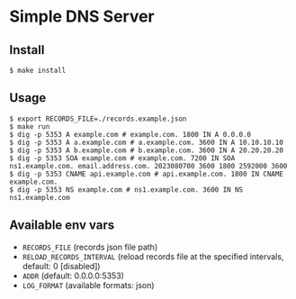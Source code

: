 # Simple DNS Server

## Install
```shell
$ make install
```

## Usage
```shell
$ export RECORDS_FILE=./records.example.json
$ make run
$ dig -p 5353 A example.com # example.com. 1800 IN A 0.0.0.0
$ dig -p 5353 A a.example.com # a.example.com. 3600 IN A 10.10.10.10
$ dig -p 5353 A b.example.com # b.example.com. 3600 IN A 20.20.20.20
$ dig -p 5353 SOA example.com # example.com. 7200 IN SOA ns1.example.com. email.address.com. 2023080700 3600 1800 2592000 3600
$ dig -p 5353 CNAME api.example.com # api.example.com. 1800 IN CNAME example.com.
$ dig -p 5353 NS example.com # ns1.example.com. 3600 IN NS ns1.example.com
```

## Available env vars
- `RECORDS_FILE` (records json file path)
- `RELOAD_RECORDS_INTERVAL` (reload records file at the specified intervals, default: 0 [disabled])
- `ADDR` (default: 0.0.0.0:5353)
- `LOG_FORMAT` (available formats: json)